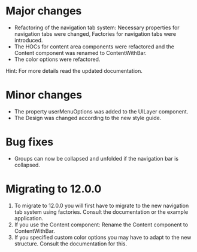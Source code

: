 <!--
 Copyright © 2024 IAV GmbH Ingenieurgesellschaft Auto und Verkehr, All Rights Reserved.
 
 Licensed under the Apache License, Version 2.0 (the "License");
 you may not use this file except in compliance with the License.
 You may obtain a copy of the License at
 
 http://www.apache.org/licenses/LICENSE-2.0
 
 Unless required by applicable law or agreed to in writing, software
 distributed under the License is distributed on an "AS IS" BASIS,
 WITHOUT WARRANTIES OR CONDITIONS OF ANY KIND, either express or implied.
 See the License for the specific language governing permissions and
 limitations under the License.
 
 SPDX-License-Identifier: Apache-2.0
-->

# Major changes
- Refactoring of the navigation tab system: Necessary properties for navigation tabs were changed, Factories for navigation tabs were introduced.
- The HOCs for content area components were refactored and the Content component was renamed to ContentWithBar.
- The color options were refactored.

Hint: For more details read the updated documentation.

# Minor changes
- The property userMenuOptions was added to the UILayer component.
- The Design was changed according to the new style guide.

# Bug fixes
- Groups can now be collapsed and unfolded if the navigation bar is collapsed.

# Migrating to 12.0.0
1. To migrate to 12.0.0 you will first have to migrate to the new navigation tab system using factories. Consult the documentation or the example application.
2. If you use the Content component: Rename the Content component to ContentWithBar.
3. If you specified custom color options you may have to adapt to the new structure. Consult the documentation for this.